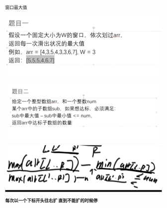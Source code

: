 窗口最大值

![](.滑动窗口最大值_images/ca5439ea.png)

![](.滑动窗口最大值_images/b42c6413.png)

![](.滑动窗口最大值_images/dacb4db0.png)

**每次以一个下标开头往右扩 直到不能扩的时候停** 

